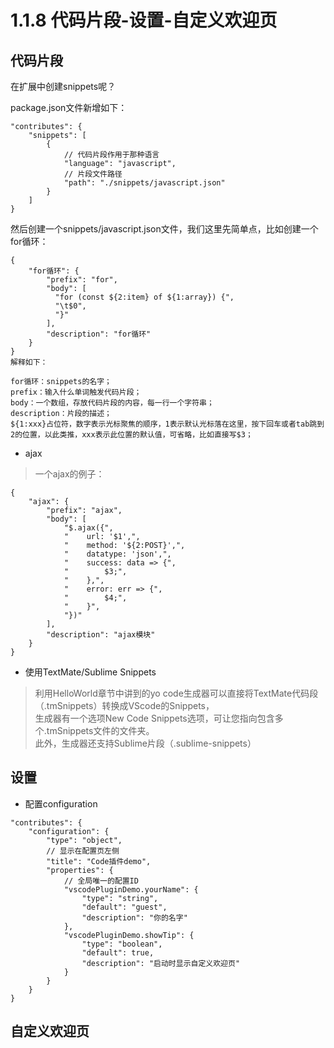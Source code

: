 # 1.1.8 代码片段-设置-自定义欢迎页

## 代码片段

在扩展中创建snippets呢？

package.json文件新增如下：

```
"contributes": {
    "snippets": [
		{
			// 代码片段作用于那种语言
			"language": "javascript",
			// 片段文件路径
			"path": "./snippets/javascript.json"
    	}
	]
}
```

然后创建一个snippets/javascript.json文件，我们这里先简单点，比如创建一个for循环：

```
{
    "for循环": {
        "prefix": "for",
        "body": [
          "for (const ${2:item} of ${1:array}) {",
          "\t$0",
          "}"
        ],
        "description": "for循环"
    }
}
解释如下：

for循环：snippets的名字；
prefix：输入什么单词触发代码片段；
body：一个数组，存放代码片段的内容，每一行一个字符串；
description：片段的描述；
${1:xxx}占位符，数字表示光标聚焦的顺序，1表示默认光标落在这里，按下回车或者tab跳到2的位置，以此类推，xxx表示此位置的默认值，可省略，比如直接写$3；

```

- ajax
>一个ajax的例子：

```
{
	"ajax": {
        "prefix": "ajax",
        "body": [
            "$.ajax({",
            "    url: '$1',",
            "    method: '${2:POST}',",
            "    datatype: 'json',",
            "    success: data => {",
            "        $3;",
            "    },",
            "    error: err => {",
            "        $4;",
            "    }",
            "})"
        ],
        "description": "ajax模块"
    }
}
```

- 使用TextMate/Sublime Snippets
>利用HelloWorld章节中讲到的yo code生成器可以直接将TextMate代码段（.tmSnippets）转换成VScode的Snippets，  
生成器有一个选项New Code Snippets选项，可让您指向包含多个.tmSnippets文件的文件夹。  
此外，生成器还支持Sublime片段（.sublime-snippets）



## 设置

- 配置configuration

```
"contributes": {
    "configuration": {
        "type": "object",
		// 显示在配置页左侧
        "title": "Code插件demo",
        "properties": {
			// 全局唯一的配置ID
            "vscodePluginDemo.yourName": {
                "type": "string",
                "default": "guest",
                "description": "你的名字"
            },
            "vscodePluginDemo.showTip": {
                "type": "boolean",
                "default": true,
                "description": "启动时显示自定义欢迎页"
            }
        }
    }
}
```



## 自定义欢迎页



